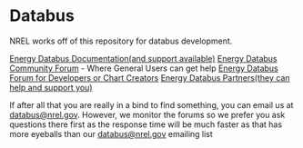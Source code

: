 # Databus

NREL works off of this repository for databus development.  

[Energy Databus Documentation(and support available)](http://buffalosw.com/products/databus/databus-documentation/)
[Energy Databus Community Forum](http://en.openei.org/community/group/databus) - Where General Users can get help
[Energy Databus Forum for Developers or Chart Creators](https://github.com/deanhiller/databus/wiki/Developer-Support-and-Help)
[Energy Databus Partners(they can help and support you)](http://en.openei.org/wiki/NREL_Energy_DataBus/Partners)

If after all that you are really in a bind to find something, you can email us at databus@nrel.gov.  However, we monitor the forums so we prefer you ask questions there first as the response time will be much faster as that has more eyeballs than our databus@nrel.gov emailing list

